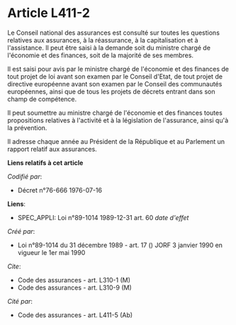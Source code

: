# Article L411-2

Le Conseil national des assurances est consulté sur toutes les questions relatives aux assurances, à la réassurance, à la
capitalisation et à l'assistance. Il peut être saisi à la demande soit du ministre chargé de l'économie et des finances, soit
de la majorité de ses membres.

Il est saisi pour avis par le ministre chargé de l'économie et des finances de tout projet de loi avant son examen par le
Conseil d'Etat, de tout projet de directive européenne avant son examen par le Conseil des communautés européennes, ainsi que
de tous les projets de décrets entrant dans son champ de compétence.

Il peut soumettre au ministre chargé de l'économie et des finances toutes propositions relatives à l'activité et à la
législation de l'assurance, ainsi qu'à la prévention.

Il adresse chaque année au Président de la République et au Parlement un rapport relatif aux assurances.

**Liens relatifs à cet article**

_Codifié par_:

  - Décret n°76-666 1976-07-16

**Liens**:

  - SPEC_APPLI: Loi n°89-1014 1989-12-31 art. 60 *date d'effet*

_Créé par_:

  - Loi n°89-1014 du 31 décembre 1989 - art. 17 () JORF 3 janvier 1990 en vigueur le 1er mai 1990

_Cite_:

  - Code des assurances - art. L310-1 (M)
  - Code des assurances - art. L310-9 (M)

_Cité par_:

  - Code des assurances - art. L411-5 (Ab)

